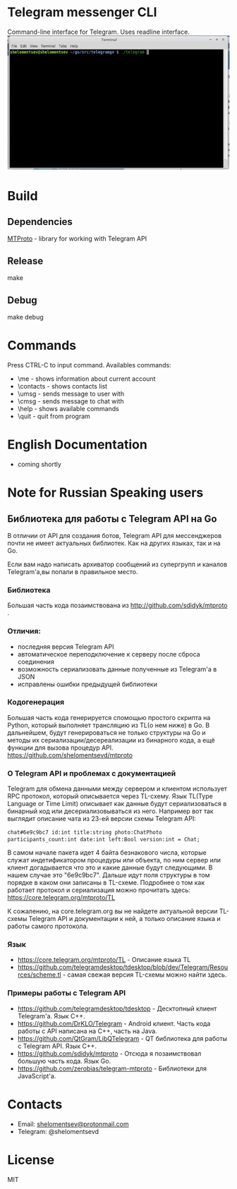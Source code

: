 # Telegram messenger CLI

Command-line interface for Telegram. Uses readline interface.
![](demo.gif)
# Build
## Dependencies
[MTProto](https://github.com/shelomentsevd/mtproto) - library for working with Telegram API
## Release
make
## Debug
make debug

# Commands
Press CTRL-C to input command.
Availables commands:
* \me - shows information about current account
* \contacts - shows contacts list
* \umsg <id> <message> - sends message to user with <id> 
* \cmsg <id> <message> - sends message to chat with <id>
* \help - shows available commands
* \quit - quit from program
# English Documentation
* coming shortly

# Note for Russian Speaking users

## Библиотека для работы с Telegram API на Go
В отличии от API для создания ботов, Telegram API для мессенджеров почти не имеет актуальных библиотек. Как на других языках, так и на Go.

Если вам надо написать архиватор сообщений из супергрупп и каналов Telegram'a,вы попали в правильное место. 

### Библиотека
Большая часть кода позаимствована из http://github.com/sdidyk/mtproto . 
### Отличия:
* последняя версия Telegram API
* автоматическое переподключение к серверу после сброса соединения
* возможность сериализовать данные полученные из Telegram'a в JSON
* исправлены ошибки предыдущей библиотеки
### Кодогенерация 
Большая часть кода генерируется спомощью простого скрипта на Python, который выполняет трансляцию из TL(о нем ниже) в Go. В дальнейшем, будут генерироваться не только структуры на Go и методы их сериализации/десереализации из бинарного кода, а ещё функции для вызова процедур API. 
https://github.com/shelomentsevd/mtproto

### О Telegram API и проблемах с документацией
Telegram для обмена данными между сервером и клиентом использует RPC протокол, который описывается через TL-схему. Язык TL(Type Language or Time Limit) описывает как данные будут сериализоваться в бинарный код или десериализовываться из него. 
Например вот так выглядит описание чата из 23-ей версии схемы Telegram API:
```
chat#6e9c9bc7 id:int title:string photo:ChatPhoto participants_count:int date:int left:Bool version:int = Chat;
```
В самом начале пакета идет 4 байта безнакового числа, которые служат индетификатором процедуры или объекта, по ним сервер или клиент догадывается что это и какие данные будут следующими. В нашем случае это "6e9c9bc7". Дальше идут поля структуры в том порядке в каком они записаны в TL-схеме. Подробнее о том как работает протокол и сериализация можно прочитать здесь: https://core.telegram.org/mtproto/TL

К сожалению, на core.telegram.org вы не найдете актуальной версии TL-схемы Telegram API и документации к ней, а только описание языка и работы самого протокола.

### Язык
* https://core.telegram.org/mtproto/TL - Описание языка TL
* https://github.com/telegramdesktop/tdesktop/blob/dev/Telegram/Resources/scheme.tl - самая свежая версия TL-схемы можно найти здесь.
### Примеры работы с Telegram API
* https://github.com/telegramdesktop/tdesktop - Десктопный клиент Telegram'a. Язык C++. 
* https://github.com/DrKLO/Telegram - Android клиент. Часть кода работы с API написана на С++, часть на Java.
* https://github.com/QtGram/LibQTelegram - QT библиотека для работы с Telegram API. Язык C++.
* https://github.com/sdidyk/mtproto - Отсюда я позаимствовал большую часть кода. Язык Go.
* https://github.com/zerobias/telegram-mtproto - Библиотеки для JavaScript'a. 

# Contacts
* Email: shelomentsev@protonmail.com
* Telegram: @shelomentsevd
# License
MIT
